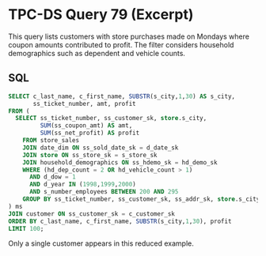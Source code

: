 # TPC-DS Query 79 (Excerpt)

This query lists customers with store purchases made on Mondays where coupon
amounts contributed to profit. The filter considers household demographics such
as dependent and vehicle counts.

## SQL
```sql
SELECT c_last_name, c_first_name, SUBSTR(s_city,1,30) AS s_city,
       ss_ticket_number, amt, profit
FROM (
  SELECT ss_ticket_number, ss_customer_sk, store.s_city,
         SUM(ss_coupon_amt) AS amt,
         SUM(ss_net_profit) AS profit
    FROM store_sales
    JOIN date_dim ON ss_sold_date_sk = d_date_sk
    JOIN store ON ss_store_sk = s_store_sk
    JOIN household_demographics ON ss_hdemo_sk = hd_demo_sk
    WHERE (hd_dep_count = 2 OR hd_vehicle_count > 1)
      AND d_dow = 1
      AND d_year IN (1998,1999,2000)
      AND s_number_employees BETWEEN 200 AND 295
    GROUP BY ss_ticket_number, ss_customer_sk, ss_addr_sk, store.s_city
) ms
JOIN customer ON ss_customer_sk = c_customer_sk
ORDER BY c_last_name, c_first_name, SUBSTR(s_city,1,30), profit
LIMIT 100;
```

Only a single customer appears in this reduced example.
